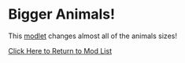 # Bigger Animals!
This [modlet](https://drive.google.com/file/d/1NpEF0hX9by9PQUSG9vVx9XqQ3brwH8m-/view?usp=sharing) changes almost all of the animals sizes!


[Click Here to Return to Mod List](../main/ReadMe.md)

